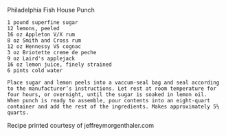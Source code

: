 Philadelphia Fish House Punch

    1 pound superfine sugar
    12 lemons, peeled
    16 oz Appleton V/X rum
    8 oz Smith and Cross rum
    12 oz Hennessy VS cognac
    3 oz Briotette creme de peche
    9 oz Laird's applejack
    16 oz lemon juice, finely strained
    6 pints cold water

    Place sugar and lemon peels into a vaccum-seal bag and seal according to the manufacturer’s instructions. Let rest at room temperature for four hours, or overnight, until the sugar is soaked in lemon oil.
    When punch is ready to assemble, pour contents into an eight-quart container and add the rest of the ingredients. Makes approximately 5½ quarts.

Recipe printed courtesy of jeffreymorgenthaler.com
